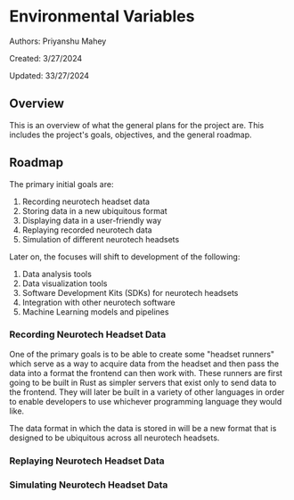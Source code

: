 # Environmental Variables

Authors: Priyanshu Mahey

Created: 3/27/2024

Updated: 33/27/2024

## Overview

This is an overview of what the general plans for the project are. This includes the project's goals, objectives, and the general roadmap.

## Roadmap

The primary initial goals are:

1. Recording neurotech headset data
2. Storing data in a new ubiquitous format
3. Displaying data in a user-friendly way
4. Replaying recorded neurotech data
5. Simulation of different neurotech headsets

Later on, the focuses will shift to development of the following:

1. Data analysis tools
2. Data visualization tools
3. Software Development Kits (SDKs) for neurotech headsets
4. Integration with other neurotech software
5. Machine Learning models and pipelines

### Recording Neurotech Headset Data

One of the primary goals is to be able to create some "headset runners" which serve as a way to acquire data from the headset and then pass the data into a format the frontend can then work with.
These runners are first going to be built in Rust as simpler servers that exist only to send data to the frontend.
They will later be built in a variety of other languages in order to enable developers to use whichever programming language they would like.

The data format in which the data is stored in will be a new format that is designed to be ubiquitous across all neurotech headsets.

### Replaying Neurotech Headset Data

### Simulating Neurotech Headset Data
